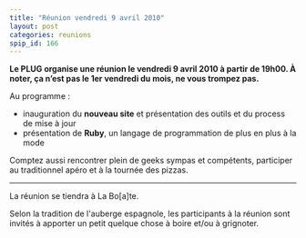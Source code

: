 ```yaml
---
title: "Réunion vendredi 9 avril 2010"
layout: post
categories: reunions
spip_id: 166
---
```

**Le PLUG organise une réunion le vendredi 9 avril 2010 à partir de 19h00. À noter, ça n’est pas le 1er vendredi du mois, ne vous trompez pas.**

Au programme :
* inauguration du **nouveau site** et présentation des outils et du process de mise à jour
* présentation de **Ruby**, un langage de programmation de plus en plus à la mode

Comptez aussi rencontrer plein de geeks sympas et compétents, participer au traditionnel apéro et à la tournée des pizzas.

----
La réunion se tiendra à La Bo\[a\]te.

Selon la tradition de l'auberge espagnole, les participants à la réunion sont invités à apporter un petit quelque chose à boire et/ou à grignoter.